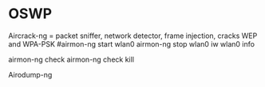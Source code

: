 # OSWP

Aircrack-ng = packet sniffer, network detector, frame injection, cracks WEP and WPA-PSK
#airmon-ng start wlan0
airmon-ng stop wlan0
iw wlan0 info

airmon-ng check
airmon-ng check kill

Airodump-ng
